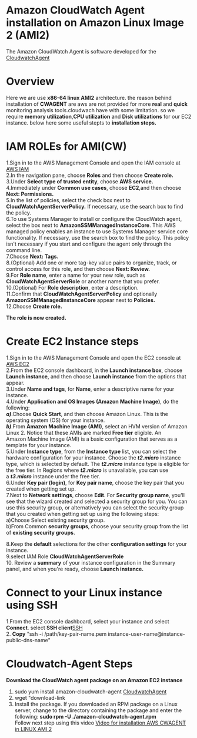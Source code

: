 # Amazon CloudWatch Agent installation on Amazon Linux Image 2 (AMI2)
The Amazon CloudWatch Agent is software developed for the [CloudwatchAgent](https://docs.aws.amazon.com/AmazonCloudWatch/latest/monitoring/Install-CloudWatch-Agent.html)

# Overview
Here we are use **x86-64 linux AMI2** architecture. the reason behind installation of **CWAGENT** are aws are not provided for more **real** and **quick** monitoring analysis tools.cloudwach have with some limitation. so we require **memory utilization**,**CPU utilization** and **Disk utilizations** for our EC2 instance. below here some useful stepts to **installation steps.**

# IAM ROLEs for AMI(CW)
1.Sign in to the AWS Management Console and open the IAM console at [AWS IAM](https://console.aws.amazon.com/iam/)</br>
2.In the navigation pane, choose  **Roles** and then choose  **Create role.**</br>
3.Under **Select type of trusted entity**, choose **AWS service.**</br>
4.Immediately under **Common use cases**, choose **EC2**,and then choose **Next: Permissions.**</br>
5.In the list of policies, select the check box next to **CloudWatchAgentServerPolicy.** If necessary, use the search box to find the policy.</br>
6.To use Systems Manager to install or configure the CloudWatch agent, select the box next to **AmazonSSMManagedInstanceCore**. This AWS managed policy enables an instance to use Systems Manager service core functionality. If necessary, use the search box to find the policy. This policy isn't necessary if you start and configure the agent only through the command line.</br>
7.Choose **Next: Tags.**</br>
8.(Optional) Add one or more tag-key value pairs to organize, track, or control access for this role, and then choose **Next: Review.**</br>
9.For **Role name**, enter a name for your new role, such as **CloudWatchAgentServerRole** or another name that you prefer.</br>
10.(Optional) For **Role description**, enter a description.</br>
11.Confirm that **CloudWatchAgentServerPolicy** and optionally **AmazonSSMManagedInstanceCore** appear next to **Policies.**</br>
12.Choose **Create role.**

**The role is now created.**

# Create EC2 Instance steps

1.Sign in to the AWS Management Console and open the EC2 console at [AWS EC2](https://console.aws.amazon.com/ec2/)</br>
2.From the EC2 console dashboard, in the **Launch instance box**, choose **Launch instance**, and then choose **Launch instance** from the options that appear.</br>
3.Under **Name and tags**, for **Name**, enter a descriptive name for your instance.</br>
4.Under **Application and OS Images (Amazon Machine Image)**, do the following:</br>
  ***a)***.Choose **Quick Start**, and then choose Amazon Linux. This is the operating system (OS) for your instance.</br>
 ***b)***.From **Amazon Machine Image (AMI)**, select an HVM version of Amazon Linux 2. Notice that these AMIs are marked **Free tier** eligible. An </br>Amazon Machine Image (AMI) is a basic configuration that serves as a template for your instance.</br>
5.Under **Instance type**, from the **Instance type** list, you can select the hardware configuration for your instance. Choose the ***t2.micro*** instance</br> type, which is selected by default. The ***t2.micro*** instance type is eligible for the free tier. In Regions where ***t2.micro*** is unavailable, you can use</br> a ***t3.micro*** instance under the free tier.</br>
6.Under **Key pair (login)**, for **Key pair name**, choose the key pair that you created when getting set up.</br>
7.Next to **Network settings**, choose **Edit**. For **Security group name**, you'll see that the wizard created and selected a security group for you. You can use this security group, or alternatively you can select the security group that you created when getting set up using the following steps:</br>
<ln>a)Choose Select existing security group.</ln></br>
<ln>b)From Common **security groups**, choose your security group from the list of **existing security groups**.</ln>
    
8.Keep the **default** selections for the other **configuration settings** for your instance.</br>
9.select IAM Role **CloudWatchAgentServerRole**</br>
10. Review a **summary** of your instance configuration in the Summary panel, and when you're ready, choose **Launch instance.**


# Connect to your Linux instance using SSH

1.From the EC2 console dashboard, select your instance and select **Connect**. select **SSH client**[SSH](https://docs.aws.amazon.com/AWSEC2/latest/UserGuide/AccessingInstancesLinux.html)</br>
2. **Copy** "ssh -i /path/key-pair-name.pem instance-user-name@instance-public-dns-name"

# Cloudwatch-Agent Steps
**Download the CloudWatch agent package on an Amazon EC2 instance**
1. sudo yum install amazon-cloudwatch-agent [CloudwatchAgent](https://docs.aws.amazon.com/AmazonCloudWatch/latest/monitoring/download-cloudwatch-agent-commandline.html#download-CloudWatch-Agent-on-EC2-Instance-commandline-first)
2. wget "download-link</br>
3. Install the package. If you downloaded an RPM package on a Linux server, change to the directory containing the package and enter the following: 
**sudo rpm -U ./amazon-cloudwatch-agent.rpm**</br>
Follow next step using this video [Video for installation AWS CWAGENT in LINUX AMI 2](https://youtu.be/vX6OvYDWOZQ)
